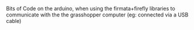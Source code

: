 Bits of Code on the arduino, when using the firmata+firefly libraries to communicate with the the grasshopper computer (eg: connected via a USB cable)